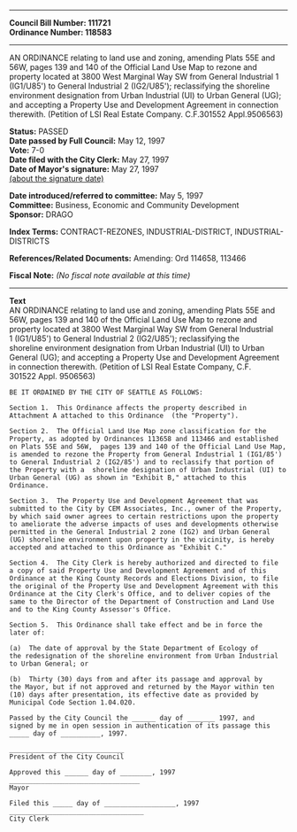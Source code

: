 * * * * *  
  
**Council Bill Number: [](#h0)[](#h2)111721**   
**Ordinance Number: 118583**  
  
* * * * *  
  
AN ORDINANCE relating to land use and zoning, amending Plats 55E and 56W, pages 139 and 140 of the Official Land Use Map to rezone and property located at 3800 West Marginal Way SW from General Industrial 1 (IG1/U85') to General Industrial 2 (IG2/U85'); reclassifying the shoreline environment designation from Urban Industrial (UI) to Urban General (UG); and accepting a Property Use and Development Agreement in connection therewith. (Petition of LSI Real Estate Company. C.F.301552 Appl.9506563)  
  
**Status:** PASSED   
**Date passed by Full Council:** May 12, 1997   
**Vote:** 7-0   
**Date filed with the City Clerk:** May 27, 1997   
**Date of Mayor's signature:** May 27, 1997   
[(about the signature date)](/~public/approvaldate.htm)   
  
  
**Date introduced/referred to committee:** May 5, 1997   
**Committee:** Business, Economic and Community Development   
**Sponsor:** DRAGO   
  
**Index Terms:** CONTRACT-REZONES, INDUSTRIAL-DISTRICT, INDUSTRIAL-DISTRICTS  
  
**References/Related Documents:** Amending: Ord 114658, 113466  
  
**Fiscal Note:** *(No fiscal note available at this time)*  
  
* * * * *  
  
**Text**  
    AN ORDINANCE relating to land use and zoning, amending  Plats 55E and  
    56W, pages 139 and 140 of the Official Land Use Map to rezone and  
    property located at 3800 West Marginal Way SW from General Industrial  
    1 (IG1/U85') to General Industrial 2 (IG2/U85'); reclassifying the  
    shoreline environment designation from Urban Industrial (UI) to Urban  
    General (UG); and accepting a Property Use and Development Agreement  
    in connection therewith.  (Petition of LSI Real Estate Company,  C.F.  
    301522 Appl. 9506563)  
  
    BE IT ORDAINED BY THE CITY OF SEATTLE AS FOLLOWS:  
  
    Section 1.  This Ordinance affects the property described in  
    Attachment A attached to this Ordinance  (the "Property").  
  
    Section 2.  The Official Land Use Map zone classification for the  
    Property, as adopted by Ordinances 113658 and 113466 and established  
    on Plats 55E and 56W,  pages 139 and 140 of the Official Land Use Map,  
    is amended to rezone the Property from General Industrial 1 (IG1/85')  
    to General Industrial 2 (IG2/85') and to reclassify that portion of  
    the Property with a  shoreline designation of Urban Industrial (UI) to  
    Urban General (UG) as shown in "Exhibit B," attached to this  
    Ordinance.  
  
    Section 3.  The Property Use and Development Agreement that was  
    submitted to the City by CEM Associates, Inc., owner of the Property,  
    by which said owner agrees to certain restrictions upon the property  
    to ameliorate the adverse impacts of uses and developments otherwise  
    permitted in the General Industrial 2 zone (IG2) and Urban General  
    (UG) shoreline environment upon property in the vicinity, is hereby  
    accepted and attached to this Ordinance as "Exhibit C."  
  
    Section 4.  The City Clerk is hereby authorized and directed to file  
    a copy of said Property Use and Development Agreement and of this  
    Ordinance at the King County Records and Elections Division, to file  
    the original of the Property Use and Development Agreement with this  
    Ordinance at the City Clerk's Office, and to deliver copies of the  
    same to the Director of the Department of Construction and Land Use  
    and to the King County Assessor's Office.  
  
    Section 5.  This Ordinance shall take effect and be in force the  
    later of:  
  
    (a)  The date of approval by the State Department of Ecology of  
    the redesignation of the shoreline environment from Urban Industrial  
    to Urban General; or  
  
    (b)  Thirty (30) days from and after its passage and approval by  
    the Mayor, but if not approved and returned by the Mayor within ten  
    (10) days after presentation, its effective date as provided by  
    Municipal Code Section 1.04.020.  
  
    Passed by the City Council the ______ day of _______ 1997, and  
    signed by me in open session in authentication of its passage this  
    _____ day of __________, 1997.  
  
    _____________________________  
    President of the City Council  
  
    Approved this ______ day of ________, 1997  
    _________________________________  
    Mayor  
  
    Filed this _____ day of __________________, 1997  
    __________________________________  
    City Clerk  
